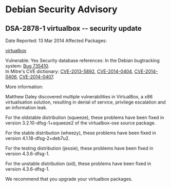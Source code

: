 
Debian Security Advisory
========================


DSA-2878-1 virtualbox -- security update
----------------------------------------



Date Reported:
13 Mar 2014
Affected Packages:

[virtualbox](https://packages.debian.org/src:virtualbox)

Vulnerable:
Yes
Security database references:
In the Debian bugtracking system: [Bug 735410](https://bugs.debian.org/cgi-bin/bugreport.cgi?bug=735410).  
In Mitre's CVE dictionary: [CVE-2013-5892](https://security-tracker.debian.org/tracker/CVE-2013-5892), [CVE-2014-0404](https://security-tracker.debian.org/tracker/CVE-2014-0404), [CVE-2014-0406](https://security-tracker.debian.org/tracker/CVE-2014-0406), [CVE-2014-0407](https://security-tracker.debian.org/tracker/CVE-2014-0407).  

More information:

Matthew Daley discovered multiple vulnerabilities in VirtualBox, a x86
virtualisation solution, resulting in denial of service, privilege
escalation and an information leak.


For the oldstable distribution (squeeze), these problems have been fixed in
version 3.2.10-dfsg-1+squeeze2 of the virtualbox-ose source package.


For the stable distribution (wheezy), these problems have been fixed in
version 4.1.18-dfsg-2+deb7u2.


For the testing distribution (jessie), these problems have been fixed in
version 4.3.6-dfsg-1.


For the unstable distribution (sid), these problems have been fixed in
version 4.3.6-dfsg-1.


We recommend that you upgrade your virtualbox packages.





